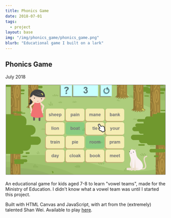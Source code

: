 ```yaml
---
title: Phonics Game
date: 2018-07-01
tags:
  - project
layout: base
img: "/img/phonics_game/phonics_game.png"
blurb: "Educational game I built on a lark"
---
```


## Phonics Game

July 2018

![screenshot of phonics game](/img/phonics_game/phonics_game.png)

An educational game for kids aged 7-8 to learn "vowel teams", made for the
Ministry of Education. I didn't know what a vowel team was
until I started this project.

Built with HTML Canvas and JavaScript, with art from the (extremely) talented
Shan Wei. Available to play [here](lieuzhenghong.com/phonics-game-poc).
